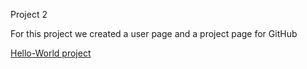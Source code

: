 Project 2

For this project we created a user page and a project page for GitHub


[Hello-World project](https://github.com/Nickkokino/hello-world)
